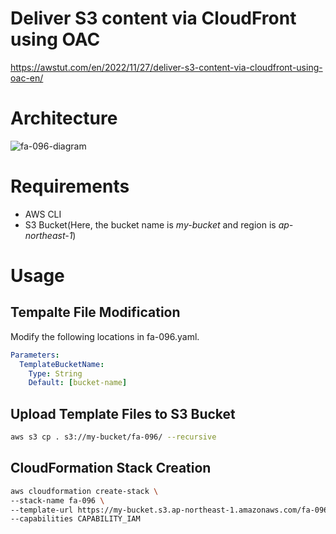 # Deliver S3 content via CloudFront using OAC

https://awstut.com/en/2022/11/27/deliver-s3-content-via-cloudfront-using-oac-en/

# Architecture

![fa-096-diagram](https://user-images.githubusercontent.com/84276199/204127626-8c48c3c0-279e-478b-820b-c87e4ad79d3f.png)

# Requirements

* AWS CLI
* S3 Bucket(Here, the bucket name is *my-bucket* and region is *ap-northeast-1*)

# Usage

## Tempalte File Modification

Modify the following locations in fa-096.yaml.

```yaml
Parameters:
  TemplateBucketName:
    Type: String
    Default: [bucket-name]
```

## Upload  Template Files to S3 Bucket

```bash
aws s3 cp . s3://my-bucket/fa-096/ --recursive
```

## CloudFormation Stack Creation

```bash
aws cloudformation create-stack \
--stack-name fa-096 \
--template-url https://my-bucket.s3.ap-northeast-1.amazonaws.com/fa-096/fa-096.yaml \
--capabilities CAPABILITY_IAM
```
